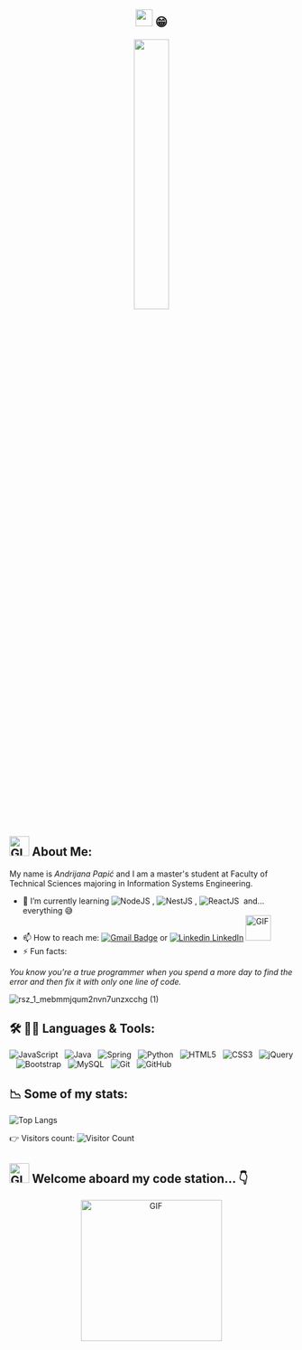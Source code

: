 <h2 align="center"><img src="https://raw.githubusercontent.com/MartinHeinz/MartinHeinz/master/wave.gif" width="30px"> 😁</h2>

<div align="center">
<img src="https://rishavanand.github.io/static/images/greetings.gif" align="center" style="width: 35%" /> </div>
</br>

## <img alt="GIF" src="https://github.com/seanprashad/slackmoji/blob/master/emoji/blob/blob-sun-glasses-gif.gif" width="35vw" /> About Me:

My name is *Andrijana Papić* and I am a master's student at Faculty of Technical Sciences majoring in Information Systems Engineering.

- 🌱 I’m currently learning ![NodeJS](https://img.shields.io/badge/NODEJS-339933.svg?&style=flat&logo=node.js&logoColor=white)&nbsp;, ![NestJS](https://img.shields.io/badge/NESTJS-E0234E.svg?&style=flat&logo=nestjs&logoColor=white)&nbsp;, ![ReactJS](https://img.shields.io/badge/React-20232A?style=for-the-badge&logo=react&logoColor=61DAFB)&nbsp; and... everything :sweat_smile:
- 📫 How to reach me: [![Gmail Badge](https://img.shields.io/badge/-andrijanapapic98@gmail.com-c14438?style=flat-square&logo=Gmail&logoColor=white&link=mailto:andrijanapapic98@gmail.com)](mailto:andrijanapapic98@gmail.com) or [![Linkedin](https://i.stack.imgur.com/gVE0j.png) LinkedIn](https://www.linkedin.com/in/andrijana-papi%C4%87-7b3643227/) <img alt="GIF" src="https://github.com/TheDudeThatCode/TheDudeThatCode/blob/master/Assets/Handshake.gif" width="45vw" />
- ⚡ Fun facts: <br>

*You know you're a true programmer when you spend a more day to find the error and then fix it with only one line of code.*

![rsz_1_mebmmjqum2nvn7unzxcchg (1)](https://user-images.githubusercontent.com/61964257/145493553-a9e99055-70d5-4acd-bb78-405de202a02d.jpg) 

 ## 🛠️ 👩‍💻 Languages & Tools:

![JavaScript](https://img.shields.io/badge/-JavaScript-black?logo=javascript&style=social)&nbsp;&nbsp;
![Java](https://img.shields.io/badge/-Java-black?logo=java&style=social)&nbsp;&nbsp;
![Spring](https://img.shields.io/badge/-Spring%20Framework-black?logo=spring&style=social)&nbsp;&nbsp;
![Python](https://img.shields.io/badge/-Python-black?logo=Python&style=social)&nbsp;&nbsp;
![HTML5](https://img.shields.io/badge/-HTML5-black?logo=html5&style=social)&nbsp;&nbsp;
![CSS3](https://img.shields.io/badge/-CSS3-black?logo=css3&style=social)&nbsp;&nbsp;
![jQuery](https://img.shields.io/badge/-jQuery-black?logo=jquery&style=social)&nbsp;&nbsp;
![Bootstrap](https://img.shields.io/badge/-Bootstrap-black?logo=bootstrap&style=social)&nbsp;&nbsp;
![MySQL](https://img.shields.io/badge/-MySQL-black?logo=mysql&style=social)&nbsp;&nbsp;
![Git](https://img.shields.io/badge/-Git-black?logo=git&style=social)&nbsp;&nbsp;
![GitHub](https://img.shields.io/badge/-GitHub-black?logo=github&style=social)&nbsp;&nbsp;

 ## 📉 Some of my stats:

![Top Langs](https://github-readme-stats.vercel.app/api/top-langs/?username=Anndrijana&exclude_repo=PPPOSegmentation&theme=highcontrast)

:point_right: Visitors count: ![Visitor Count](https://profile-counter.glitch.me/Anndrijana/count.svg)

## <img alt="GIF" src="https://github.com/seanprashad/slackmoji/blob/master/emoji/blob/blob-good-morning-reverse.png" width="35vw" /> Welcome aboard my code station... :point_down: </br>
<div align="center">
<img alt="GIF" src="https://raw.githubusercontent.com/mayankchaudhary26/Cool-Readme-ideas/master/data/coffee.gif" width="250vw" /> </div>
